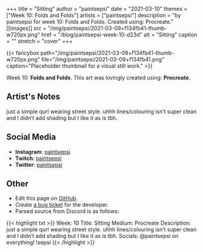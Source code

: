 +++
title =       "Sitting"
author =      "paintsepsi"
date =        "2021-03-10"
themes =      ["Week 10: Folds and Folds"]
artists =     ["paintsepsi"]
description = "by paintsepsi for week 10: Folds and Folds. Created using: Procreate."
[[images]]
      src = "/img/paintsepsi/2021-03-09+f134fb41-thumb-w720px.png"
      href = "/blog/paintsepsi-week-10-d23d"
      alt = "Sitting"
      caption = ""
      stretch = "cover"
+++

{{< fancybox path="/img/paintsepsi/2021-03-09+f134fb41-thumb-w720px.png" file="/img/paintsepsi/2021-03-09+f134fb41.png" caption="Placeholder thumbnail for a visual still work." >}}


Week 10: **Folds and Folds**. This art was lovingly created using: **Procreate**.

## Artist's Notes

just a simple qurl wearing street style. uhhh lines/colouring isn’t super clean and I didn’t add shading but I like it as is tbh.

## Social Media

- **Instagram**: <a href='https://instagram.com/paintsepsi' target='_blank'>paintsepsi</a>
- **Twitch**: <a href='https://twitch.tv/paintsepsi' target='_blank'>paintsepsi</a>
- **Twitter**: <a href='https://twitter.com/paintsepsi' target='_blank'>paintsepsi</a>

## Other

- Edit this page on [GitHub](https://github.com/teaminkling/web-refresh/edit/main/content/blog/paintsepsi-week-10-d23d.md).
- Create [a bug ticket](https://github.com/teaminkling/web-refresh/issues/new?assignees=&labels=bug&template=problem-report.md&title=) for the developer.
- Parsed source from Discord is as follows:

{{< highlight txt >}}
Week: 10
Title: Sitting
Medium: Procreate
Description: just a simple qurl wearing street style. uhhh lines/colouring isn’t super clean and I didn’t add shading but I like it as is tbh. 
Socials: @paintsepsi on everything! !sepsi
{{< /highlight >}}
